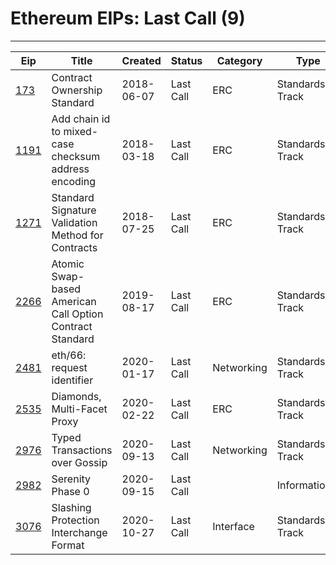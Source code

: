 
# Ethereum EIPs: Last Call (9)
---
| Eip               | Title                                                    | Created    | Status    | Category   | Type            |
| ----------------- | -------------------------------------------------------- | ---------- | --------- | ---------- | --------------- |
| [173](/eip-173)   | Contract Ownership Standard                              | 2018-06-07 | Last Call | ERC        | Standards Track |
| [1191](/eip-1191) | Add chain id to mixed-case checksum address encoding     | 2018-03-18 | Last Call | ERC        | Standards Track |
| [1271](/eip-1271) | Standard Signature Validation Method for Contracts       | 2018-07-25 | Last Call | ERC        | Standards Track |
| [2266](/eip-2266) | Atomic Swap-based American Call Option Contract Standard | 2019-08-17 | Last Call | ERC        | Standards Track |
| [2481](/eip-2481) | eth/66: request identifier                               | 2020-01-17 | Last Call | Networking | Standards Track |
| [2535](/eip-2535) | Diamonds, Multi-Facet Proxy                              | 2020-02-22 | Last Call | ERC        | Standards Track |
| [2976](/eip-2976) | Typed Transactions over Gossip                           | 2020-09-13 | Last Call | Networking | Standards Track |
| [2982](/eip-2982) | Serenity Phase 0                                         | 2020-09-15 | Last Call |            | Informational   |
| [3076](/eip-3076) | Slashing Protection Interchange Format                   | 2020-10-27 | Last Call | Interface  | Standards Track |

    